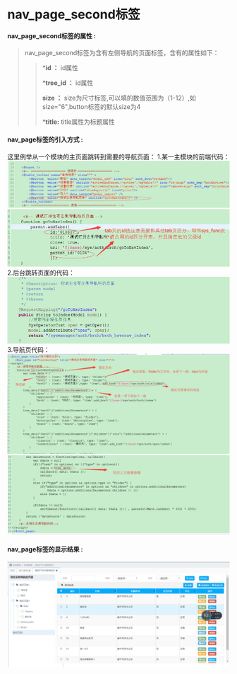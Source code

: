 # nav_page_second**标签**

#### nav_page_second**标签的属性 :**

> nav_page_second标签为含有左侧导航的页面标签，含有的属性如下：
>
> > ***id ：** id属性
> >
> > ***tree_id ：** id属性
> >
> > **size ：** size为尺寸标签,可以填的数值范围为（1-12）,如size="6",button标签的默认size为4
> >
> > ***title:** title属性为标题属性
> >

#### nav_page标签的引入方式 :
这里例举从一个模块的主页面跳转到需要的导航页面：
1.某一主模块的前端代码：
![](/assets/nav_page1.png)
![](/assets/nav_page3.png)
2.后台跳转页面的代码：
![](/assets/nav_page4.png)
3.导航页代码：
![](/assets/nav_page5.png)
![](/assets/nav_page6.png)


#### nav_page标签的显示结果 :

![](/assets/nav_page7.png)





